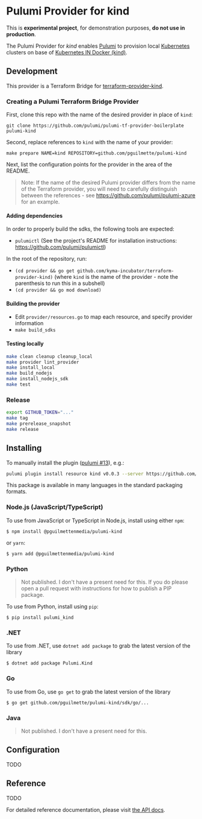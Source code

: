 # Pulumi Provider for kind

This is **experimental project**, for demonstration purposes, **do not use in production**.

The Pulumi Provider for *kind* enables [Pulumi](https://www.pulumi.com) to provision local [Kubernetes](https://kubernetes.io) 
clusters on base of [Kubernetes IN Docker (kind)](https://github.com/kubernetes-sigs/kind).

## Development
This provider is a Terraform Bridge for [terraform-provider-kind](https://github.com/kyma-incubator/terraform-provider-kind).

### Creating a Pulumi Terraform Bridge Provider

First, clone this repo with the name of the desired provider in place of `kind`:

```
git clone https://github.com/pulumi/pulumi-tf-provider-boilerplate pulumi-kind
```

Second, replace references to `kind` with the name of your provider:

```
make prepare NAME=kind REPOSITORY=github.com/pguilmette/pulumi-kind
```

Next, list the configuration points for the provider in the area of the README.

> Note: If the name of the desired Pulumi provider differs from the name of the Terraform provider, you will need to carefully distinguish between the references - see https://github.com/pulumi/pulumi-azure for an example.

#### Adding dependencies

In order to properly build the sdks, the following tools are expected:
- `pulumictl` (See the project's README for installation instructions: https://github.com/pulumi/pulumictl)

In the root of the repository, run:

- `(cd provider && go get github.com/kyma-incubator/terraform-provider-kind)`  (where `kind` is the name of the provider - note the parenthesis to run this in a subshell)
- `(cd provider && go mod download)`

#### Building the provider

- Edit `provider/resources.go` to map each resource, and specify provider information
- `make build_sdks`

#### Testing locally
```bash
make clean cleanup cleanup_local
make provider lint_provider
make install_local
make build_nodejs
make install_nodejs_sdk
make test
```

### Release
```bash
export GITHUB_TOKEN="..."
make tag
make prerelease_snapshot
make release
```

## Installing
To manually install the plugin ([pulumi #13](https://github.com/pulumi/pulumi-tf-provider-boilerplate/issues/13)), e.g.:
```bash
pulumi plugin install resource kind v0.0.3 --server https://github.com/pguilmette/pulumi-kind/releases/download/v0.0.3
```

This package is available in many languages in the standard packaging formats.

### Node.js (JavaScript/TypeScript)
To use from JavaScript or TypeScript in Node.js, install using either `npm`:

    $ npm install @pguilmettenmedia/pulumi-kind

or `yarn`:

    $ yarn add @pguilmettenmedia/pulumi-kind

### Python
> Not published. I don't have a present need for this.
> If you do please open a pull request with instructions for how to publish a PIP package.

To use from Python, install using `pip`:

    $ pip install pulumi_kind

### .NET

To use from .NET, use `dotnet add package` to grab the latest version of the library

    $ dotnet add package Pulumi.Kind

### Go
To use from Go, use `go get` to grab the latest version of the library

    $ go get github.com/pguilmette/pulumi-kind/sdk/go/...

### Java
> Not published. I don't have a present need for this.

## Configuration
TODO

## Reference
TODO

For detailed reference documentation, please visit [the API docs][1].

[1]: https://www.pulumi.com/docs/reference/pkg/kind/
